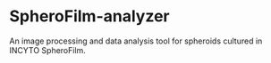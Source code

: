 # SpheroFilm-analyzer
An image processing and data analysis tool for spheroids cultured in INCYTO SpheroFilm.
